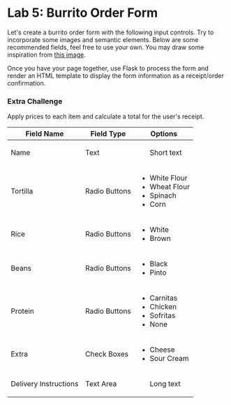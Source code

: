 

# Lab 5: Burrito Order Form

Let's create a burrito order form with the following input controls. Try to incorporate some images and semantic elements. Below are some recommended fields, feel free to use your own. You may draw some inspiration from [this image](burrito-order-form.png). 

Once you have your page together, use Flask to process the form and render an HTML template to display the form information as a receipt/order confirmation.

### Extra Challenge
Apply prices to each item and calculate a total for the user's receipt.

|Field Name|Field Type|Options|
|-|-|-|
|Name|Text|<ul>Short text</ul>|
|Tortilla|Radio Buttons|<ul><li>White Flour</li><li>Wheat Flour</li><li>Spinach</li><li>Corn</li></ul>|
|Rice|Radio Buttons|<ul><li>White</li><li>Brown</li></ul>|
|Beans|Radio Buttons|<ul><li>Black</li><li>Pinto</li></ul>|
|Protein|Radio Buttons|<ul><li>Carnitas</li><li>Chicken</li><li>Sofritas</li><li>None</li></ul>|
|Extra|Check Boxes|<ul><li>Cheese</li><li>Sour Cream</li></ul>|
|Delivery Instructions|Text Area|<ul>Long text</ul>|

